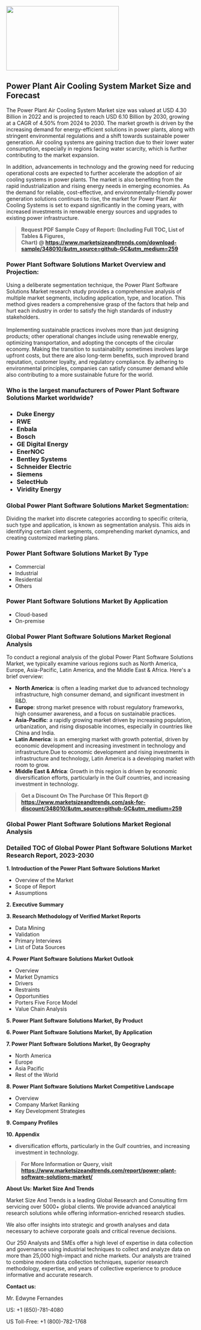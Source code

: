 <p><img class="alignnone size-medium wp-image-20088" src="https://ffe5etoiles.com/wp-content/uploads/2024/12/MST1-300x171.png" alt="" width="300" height="171" /></p><h2>Power Plant Air Cooling System Market Size and Forecast</h2><p>The Power Plant Air Cooling System Market size was valued at USD 4.30 Billion in 2022 and is projected to reach USD 6.10 Billion by 2030, growing at a CAGR of 4.50% from 2024 to 2030. The market growth is driven by the increasing demand for energy-efficient solutions in power plants, along with stringent environmental regulations and a shift towards sustainable power generation. Air cooling systems are gaining traction due to their lower water consumption, especially in regions facing water scarcity, which is further contributing to the market expansion.</p><p>In addition, advancements in technology and the growing need for reducing operational costs are expected to further accelerate the adoption of air cooling systems in power plants. The market is also benefiting from the rapid industrialization and rising energy needs in emerging economies. As the demand for reliable, cost-effective, and environmentally-friendly power generation solutions continues to rise, the market for Power Plant Air Cooling Systems is set to expand significantly in the coming years, with increased investments in renewable energy sources and upgrades to existing power infrastructure.</p></p><blockquote id="" class=""><strong>Request PDF Sample Copy of Report: (Including Full TOC, List of Tables &amp; Figures, Chart)&nbsp;@&nbsp;<strong><a href="https://www.marketsizeandtrends.com/download-sample/348010/&utm_source=github-GC&utm_medium=259" target="_blank">https://www.marketsizeandtrends.com/download-sample/348010/&utm_source=github-GC&utm_medium=259</a></strong></strong></blockquote><h3 id="" class="">Power Plant Software Solutions Market&nbsp;Overview and Projection:</h3><p id="" class="">Using a deliberate segmentation technique, the Power Plant Software Solutions Market research study provides a comprehensive analysis of multiple market segments, including application, type, and location. This method gives readers a comprehensive grasp of the factors that help and hurt each industry in order to satisfy the high standards of industry stakeholders. <br /> <br />Implementing sustainable practices involves more than just designing products; other operational changes include using renewable energy, optimizing transportation, and adopting the concepts of the circular economy. Making the transition to sustainability sometimes involves large upfront costs, but there are also long-term benefits, such improved brand reputation, customer loyalty, and regulatory compliance. By adhering to environmental principles, companies can satisfy consumer demand while also contributing to a more sustainable future for the world.</p><h3 id="" class="">Who is the largest manufacturers of&nbsp;Power Plant Software Solutions Market worldwide?</h3><h3 class=""><p><ul><li>Duke Energy </li><li> RWE </li><li> Enbala </li><li> Bosch </li><li> GE Digital Energy </li><li> EnerNOC </li><li> Bentley Systems </li><li> Schneider Electric </li><li> Siemens </li><li> SelectHub </li><li> Viridity Energy</li></ul></p></h3><h3 id="" class="">Global&nbsp;Power Plant Software Solutions Market Segmentation:</h3><p id="" class="">Dividing the market into discrete categories according to specific criteria, such type and application, is known as segmentation analysis. This aids in identifying certain client segments, comprehending market dynamics, and creating customized marketing plans.</p><h3 id="" class="">Power Plant Software Solutions Market&nbsp;By Type</h3><p><p><ul><li>Commercial</li><li> Industrial</li><li> Residential</li><li> Others</p></li></ul></p></p><h3 id="" class="">Power Plant Software Solutions Market&nbsp;By Application</h3><p class=""><p><ul><li>Cloud-based</li><li> On-premise</li></ul></p></p><h3 id="" class="">Global Power Plant Software Solutions Market Regional Analysis</h3><p id="" class="">To conduct a regional analysis of the global Power Plant Software Solutions Market, we typically examine various regions such as North America, Europe, Asia-Pacific, Latin America, and the Middle East &amp; Africa. Here's a brief overview:</p><ul><li><strong>North America</strong>: is often a leading market due to advanced technology infrastructure, high consumer demand, and significant investment in R&amp;D.</li><li><strong>Europe</strong>: strong market presence with robust regulatory frameworks, high consumer awareness, and a focus on sustainable practices.</li><li><strong>Asia-Pacific</strong>: a rapidly growing market driven by increasing population, urbanization, and rising disposable incomes, especially in countries like China and India.</li><li><strong>Latin America</strong>: is an emerging market with growth potential, driven by economic development and increasing investment in technology and infrastructure.Due to economic development and rising investments in infrastructure and technology, Latin America is a developing market with room to grow.</li><li><strong>Middle East &amp; Africa</strong>: Growth in this region is driven by economic diversification efforts, particularly in the Gulf countries, and increasing investment in technology.</li></ul><blockquote id="" class=""><strong>Get a Discount On The Purchase Of This Report @ <strong><a href="https://www.marketsizeandtrends.com/ask-for-discount/348010/&utm_source=github-GC&utm_medium=259" target="_blank">https://www.marketsizeandtrends.com/ask-for-discount/348010/&utm_source=github-GC&utm_medium=259</a></strong></strong></blockquote><h3 id="" class="">Global Power Plant Software Solutions Market Regional Analysis</h3><h3 id="" class="">Detailed TOC of Global Power Plant Software Solutions Market Research Report, 2023-2030</h3><p id="" class=""><strong>1. Introduction of the Power Plant Software Solutions Market</strong></p><ul><li>Overview of the Market</li><li>Scope of Report</li><li>Assumptions</li></ul><p id="" class=""><strong>2. Executive Summary</strong></p><p id="" class=""><strong>3. Research Methodology of Verified Market Reports</strong></p><ul><li>Data Mining</li><li>Validation</li><li>Primary Interviews</li><li>List of Data Sources</li></ul><p id="" class=""><strong>4. Power Plant Software Solutions Market Outlook</strong></p><ul><li>Overview</li><li>Market Dynamics</li><li>Drivers</li><li>Restraints</li><li>Opportunities</li><li>Porters Five Force Model</li><li>Value Chain Analysis</li></ul><p id="" class=""><strong>5. Power Plant Software Solutions Market, By Product</strong></p><p id="" class=""><strong>6. Power Plant Software Solutions Market, By Application</strong></p><p id="" class=""><strong>7. Power Plant Software Solutions Market, By Geography</strong></p><ul><li>North America</li><li>Europe</li><li>Asia Pacific</li><li>Rest of the World</li></ul><p id="" class=""><strong>8. Power Plant Software Solutions Market Competitive Landscape</strong></p><ul><li>Overview</li><li>Company Market Ranking</li><li>Key Development Strategies</li></ul><p id="" class=""><strong>9. Company Profiles</strong></p><p id="" class=""><strong>10. Appendix</strong></p><ul><li>diversification efforts, particularly in the Gulf countries, and increasing investment in technology.</li></ul><blockquote id="" class=""><strong>For More Information or Query, visit <strong><strong><a href="https://www.marketsizeandtrends.com/report/power-plant-software-solutions-market/" target="_blank">https://www.marketsizeandtrends.com/report/power-plant-software-solutions-market/</a></strong></strong></strong></blockquote><p id="" class=""><strong>About Us: Market Size And Trends</strong></p><p id="" class="">Market Size And Trends is a leading Global Research and Consulting firm servicing over 5000+ global clients. We provide advanced analytical research solutions while offering information-enriched research studies.</p><p id="" class="">We also offer insights into strategic and growth analyses and data necessary to achieve corporate goals and critical revenue decisions.</p><p id="" class="">Our 250 Analysts and SMEs offer a high level of expertise in data collection and governance using industrial techniques to collect and analyze data on more than 25,000 high-impact and niche markets. Our analysts are trained to combine modern data collection techniques, superior research methodology, expertise, and years of collective experience to produce informative and accurate research.</p><p id="" class=""><strong>Contact us:</strong></p><p id="" class="">Mr. Edwyne Fernandes</p><p id="" class="">US: +1 (650)-781-4080</p><p id="" class="">US Toll-Free: +1 (800)-782-1768</p>
